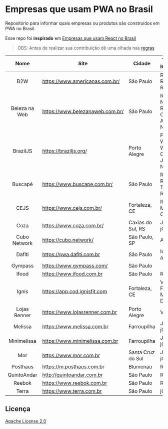# Empresas que usam PWA no Brasil
Repositório para informar quais empresas ou produtos são construídos em PWA no Brasil.

Esse repo foi **inspirado** em [Empresas que usam React no Brasil](https://github.com/react-brasil/empresas-que-usam-react-no-brasil)

> OBS: Antes de realizar sua contribuição dê uma olhada nas [regras](https://github.com/produtoreativo/empresas-que-usam-pwa-no-brasil/blob/master/CONTRIBUTING.md)

Nome | Site | Cidade | Tecnologias Relacionadas | Score  
:------------: | ------------- | ------------------------ | ------------ | ---------------
B2W | https://www.americanas.com.br/ | São Paulo | React, Redux, ReduxForm, Router | 0.33
Beleza na Web | https://www.belezanaweb.com.br/ | São Paulo | React, React Native, Redux, Styled Components, AngularJS, NodeJS | 1.00 
BrazilJS | https://braziljs.org/ | Porto Alegre | PHP, Wordpress, Web Components, JavaScript, Node.JS | 0.48 
Buscapé | https://www.buscape.com.br/ | São Paulo | React, Redux, Redux-Thunk, Router | 0.48 
CEJS  | https://www.cejs.com.br/ | Fortaleza, CE | React, Material-ui, CRA | 1.00
Coza  | https://www.coza.com.br/ | Caxias do Sul, RS | Javascript, jQuery | 0.74
Cubo Network | https://cubo.network/ | São Paulo, SP | Angular | 0.96
Dafiti | https://pwa.dafiti.com.br | São Paulo | Ionic, angularJS | 0.94
Gympass | https://www.gympass.com/ | São Paulo | | 0.52
Ifood | https://www.ifood.com.br | São Paulo | React, Redux | 0.74  
Ignis | https://app.cod.ignisfit.com | Fortaleza, CE | Vue.JS, Firestore, Material Design Lite | 0.93
Lojas Renner | https://www.lojasrenner.com.br | Porto Alegre | Vue, jQuery | 0.52
Melissa | https://www.melissa.com.br | Farroupilha | Javascript, jQuery | 1.00  
Minimelissa | https://www.minimelissa.com.br | Farroupilha | Javascript, jQuery | 0.96  
Mor | https://www.mor.com.br | Santa Cruz do Sul | Javascript, jQuery | 1.00  
Posthaus | https://m.posthaus.com.br | Blumenau | React (SSR) | 0.74
QuintoAndar | http://quintoandar.com.br | São Paulo | React | 0.74
Reebok |  https://www.reebok.com.br | São Paulo | React, redux | 0.48
Terra | https://www.terra.com.br | São Paulo | jQuery | 0.74

## Licença

[Apache License 2.0](https://github.com/produtoreativo/empresas-que-usam-pwa-no-brasil/blob/master/LICENSE)
